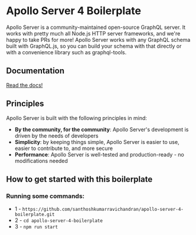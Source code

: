 # Apollo Server 4 Boilerplate
Apollo Server is a community-maintained open-source GraphQL server. It works with pretty much all Node.js HTTP server frameworks, and we're happy to take PRs for more! Apollo Server works with any GraphQL schema built with GraphQL.js, so you can build your schema with that directly or with a convenience library such as graphql-tools.

## Documentation

[Read the docs!](https://www.apollographql.com/docs/apollo-server/)

## Principles

Apollo Server is built with the following principles in mind:

* **By the community, for the community**: Apollo Server's development is driven by the needs of developers
* **Simplicity**: by keeping things simple, Apollo Server is easier to use, easier to contribute to, and more secure
* **Performance**: Apollo Server is well-tested and production-ready - no modifications needed

## How to get started with this boilerplate

### Running some commands:

- 1 - `https://github.com/santhoshkumarravichandran/apollo-server-4-boilerplate.git`
- 2 - `cd apollo-server-4-boilerplate`
- 3 - `npm run start`